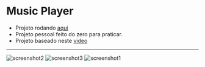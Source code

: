 # Music Player

- Projeto rodando [aqui](https://timacedoc.github.io/music-player/)
- Projeto pessoal feito do zero para praticar.
- Projeto baseado neste [video](https://www.youtube.com/watch?v=Zf_psaJ-wP4)

-----------------------------------------
![screenshot2](https://docs.google.com/uc?export=download&id=1mFR3napAIktZflARkEvz_mBoOHGOwOwf)
![screenshot3](https://docs.google.com/uc?export=download&id=1SodkXMJlzPsCM4Qu3yuDBmT0aohrNVqQ)
![screenshot1](https://docs.google.com/uc?export=download&id=1gOtQP2XPHhDmmPSb4ALXCzXeAA7bCjCN)

